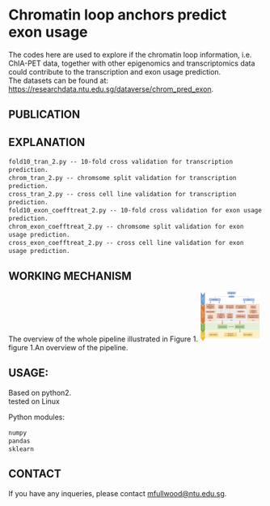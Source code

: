 # Chromatin loop anchors predict exon usage
The codes here are used to explore if the chromatin loop information, i.e. ChIA-PET data, together with other epigenomics and transcriptomics data could contribute to the transcription and exon usage prediction.  
The datasets can be found at: https://researchdata.ntu.edu.sg/dataverse/chrom_pred_exon.

## PUBLICATION

## EXPLANATION

 
```
fold10_tran_2.py -- 10-fold cross validation for transcription prediction.  
chrom_tran_2.py -- chromsome split validation for transcription prediction.  
cross_tran_2.py -- cross cell line validation for transcription prediction.  
fold10_exon_coefftreat_2.py -- 10-fold cross validation for exon usage prediction.  
chrom_exon_coefftreat_2.py -- chromsome split validation for exon usage prediction.  
cross_exon_coefftreat_2.py -- cross cell line validation for exon usage prediction.  
```


## WORKING MECHANISM
The overview of the whole pipeline illustrated in Figure 1.
<img src="https://github.com/mjflab/exon-prediction/blob/main/method.jpg" width="120" height="100">
figure 1.An overview of the pipeline.

## USAGE:
Based on python2.  
tested on Linux

Python modules:  
```
numpy  
pandas  
sklearn
```



## CONTACT
If you have any inqueries, please contact mfullwood@ntu.edu.sg.
